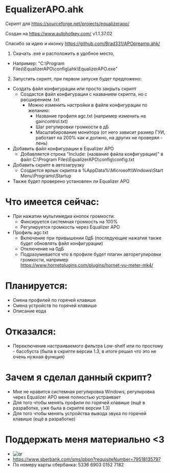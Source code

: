 # EqualizerAPO.ahk
Скрипт для https://sourceforge.net/projects/equalizerapo/

Создан на https://www.autohotkey.com/ v1.1.37.02

Спасибо за идею и иконку https://github.com/Brad331/APOpreamp.ahk/
1. Скачать .exe и расположить в удобное место,
* Например: "C:\Program Files\EqualizerAPO\config\ahk\EqualizerAPO.exe"
2. Запустить скрипт, при первом запуске будет предложено:
* Создать файл конфигурации или просто закрыть скрипт
    * Создастся файл конфигурации с названием скрипта, но с расширением .txt
        *  Можно изменить настройки в файле конфигурации по желанию:
            * Название профиля agc.txt (например изменить на gaincontrol.txt)
            * Шаг регулировки громкости в дБ
            * Масштабирование монитора (от него зависит размер ГУИ, работает на 200% как и должно, на других не проверял - лень)
* Добавить файл конфигурации в Equalizer APO
    * Добавляется строка "Include: (название файла конфигурации)" в файл C:\Program Files\EqualizerAPO\config\config.txt
* Добавить скрипт в автозагрузку
    * Создается ярлык скрипта в %AppData%\Microsoft\Windows\Start Menu\Programs\Startup
* Также будет проверено установлен ли Equalizer APO
# Что имеется сейчас:
* При нажатии мультимедиа кнопок громкости:
   * Фиксируется системная громкость на 100%
   * Регулируется громкость через Equalizer APO
* Профиль agc.txt
   * Включение при привышении 0дБ (последующие нажатия также будет обновлять файл конфигурации)
   * Отключение на 0дБ
   * Подразумевается что в профиле будет плагин авторегулировки громкости, например https://www.hornetplugins.com/plugins/hornet-vu-meter-mk4/
# Планируется:
* Смена профилей по горячей клавише
* Смена устройств по горячей клавише
* Описание кода
# Отказался:
* Переключение настраиваемого фильтра Low-shelf или по простому - бассбуста (была в скрипте версии 1.3, в итоге решил что это не очень нужная функция)
# Зачем я сделал данный скрипт?
* Мне не нравится системная регулировка Windows, регулировка через Equalizer APO меня полностью устраивает
* Для того чтобы менять профили по горячей клавише (ещё в разработке, уже была в скрипте версии 1.3)
* Для того чтобы менять устройства вывода звука по горячей клавише (ещё в разработке)
# Поддержать меня материально <3
* ![qr](https://github.com/user-attachments/assets/5ae2c744-718e-4046-9ba7-a583f7b7abba)
* https://www.sberbank.com/sms/pbpn?requisiteNumber=79518135797
* По номеру карты сбербанка: 5336 6903 0152 7182
